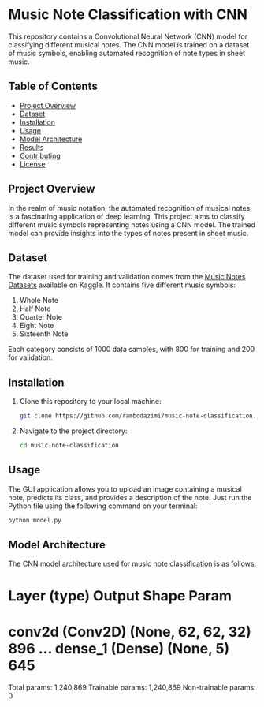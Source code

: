 # Music Note Classification with CNN

This repository contains a Convolutional Neural Network (CNN) model for classifying different musical notes. The CNN model is trained on a dataset of music symbols, enabling automated recognition of note types in sheet music.

## Table of Contents

- [Project Overview](#project-overview)
- [Dataset](#dataset)
- [Installation](#installation)
- [Usage](#usage)
- [Model Architecture](#model-architecture)
- [Results](#results)
- [Contributing](#contributing)
- [License](#license)

## Project Overview

In the realm of music notation, the automated recognition of musical notes is a fascinating application of deep learning. This project aims to classify different music symbols representing notes using a CNN model. The trained model can provide insights into the types of notes present in sheet music.

## Dataset

The dataset used for training and validation comes from the [Music Notes Datasets](https://www.kaggle.com/datasets/kishanj/music-notes-datasets?resource=download) available on Kaggle. It contains five different music symbols:

1. Whole Note
2. Half Note
3. Quarter Note
4. Eight Note
5. Sixteenth Note

Each category consists of 1000 data samples, with 800 for training and 200 for validation.

## Installation

1. Clone this repository to your local machine:

   ```bash
   git clone https://github.com/rambodazimi/music-note-classification.git

2. Navigate to the project directory:
   ```bash
   cd music-note-classification
   
## Usage

The GUI application allows you to upload an image containing a musical note, predicts its class, and provides a description of the note.
Just run the Python file using the following command on your terminal:
   ```bash
   python model.py
   ```

## Model Architecture

The CNN model architecture used for music note classification is as follows:

Layer (type)               Output Shape         Param
=======================================================
conv2d (Conv2D)            (None, 62, 62, 32)   896
...
dense_1 (Dense)            (None, 5)            645
=======================================================
Total params: 1,240,869
Trainable params: 1,240,869
Non-trainable params: 0


